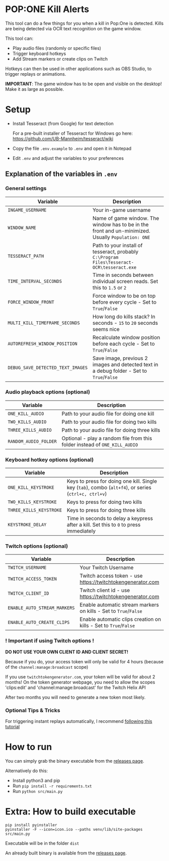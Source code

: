 # POP:ONE Kill Alerts

This tool can do a few things for you when a kill in Pop:One is detected. Kills are being detected via OCR text recognition on the game window.

This tool can:

* Play audio files (randomly or specific files)
* Trigger keyboard hotkeys
* Add Stream markers or create clips on Twitch

Hotkeys can then be used in other applications such as OBS Studio, to trigger replays or animations.

**IMPORTANT**: The game window has to be open and visible on the desktop! Make it as large as possible.

# Setup

* Install Tesseract (from Google) for text detection

    For a pre-built installer of Tesseract for Windows go here:
    https://github.com/UB-Mannheim/tesseract/wiki
  
* Copy the file `.env.example` to `.env` and open it in Notepad
* Edit `.env` and adjust the variables to your preferences

## Explanation of the variables in `.env`

### General settings
| Variable                       | Description                                                                                          |
|--------------------------------|------------------------------------------------------------------------------------------------------|
| `INGAME_USERNAME`              | Your in-game username                                                                                |
| `WINDOW_NAME`                  | Name of game window. The window has to be in the front and un-minimized. Usually `Population: ONE`   |
| `TESSERACT_PATH`               | Path to your install of tesseract, probably `C:\Program Files\Tesseract-OCR\tesseract.exe`           |
| `TIME_INTERVAL_SECONDS`        | Time in seconds between individual screen reads. Set this to `1.5` or `2`                              |
| `FORCE_WINDOW_FRONT`           | Force window to be on top before every cycle - Set to `True`/`False`                                 |
| `MULTI_KILL_TIMEFRAME_SECONDS` | How long do kills stack? In seconds - `15` to `20` seconds seems nice                                |
| `AUTOREFRESH_WINDOW_POSITION`  | Recalculate window position before each cycle - Set to `True`/`False`                                |
| `DEBUG_SAVE_DETECTED_TEXT_IMAGES`| Save image, previous 2 images and detected text in a debug folder - Set to `True`/`False`          |

### Audio playback options (optional)
| Variable                       | Description                                                                                          |
|--------------------------------|------------------------------------------------------------------------------------------------------|
| `ONE_KILL_AUDIO`               | Path to your audio file for doing one kill                                                           |
| `TWO_KILLS_AUDIO`              | Path to your audio file for doing two kills                                                          |
| `THREE_KILLS_AUDIO`            | Path to your audio file for doing three kills                                                        |
| `RANDOM_AUDIO_FOLDER`          | Optional - play a random file from this folder instead of `ONE_KILL_AUDIO`                           |

### Keyboard hotkey options (optional)
| Variable                       | Description                                                                                          |
|--------------------------------|------------------------------------------------------------------------------------------------------|
| `ONE_KILL_KEYSTROKE`           | Keys to press for doing one kill. Single key (`tab`), combo (`alt+f4`), or series (`ctrl+c, ctrl+v`) |
| `TWO_KILLS_KEYSTROKE`          | Keys to press for doing two kills                                                                    |
| `THREE_KILLS_KEYSTROKE`        | Keys to press for doing three kills                                                                  |
| `KEYSTROKE_DELAY`              | Time in seconds to delay a keypress after a kill. Set this to `0` to press immediately               |

### Twitch options (optional)
| Variable                       | Description                                                                                          |
|--------------------------------|------------------------------------------------------------------------------------------------------|
| `TWITCH_USERNAME`              | Your Twitch Username                                                                                 |
| `TWITCH_ACCESS_TOKEN`          | Twitch access token - use https://twitchtokengenerator.com                                           |
| `TWITCH_CLIENT_ID`             | Twitch client id - use https://twitchtokengenerator.com                                              |
| `ENABLE_AUTO_STREAM_MARKERS`   | Enable automatic stream markers on kills - Set to `True`/`False`                                     |
| `ENABLE_AUTO_CREATE_CLIPS`     | Enable automatic clips creation on kills - Set to `True`/`False`                                     |

### ! Important if using Twitch options !
**DO NOT USE YOUR OWN CLIENT ID AND CLIENT SECRET!**

Because if you do, your access token will only be valid for 4 hours (because of the `channel:manage:broadcast` scope)

If you use `twitchtokengenerator.com`, your token will be valid for about 2 months!
On the token generator webpage, you need to allow the scopes 'clips:edit' and 'channel:manage:broadcast' for the Twitch Helix API

After two months you will need to generate a new token most likely.

### Optional Tips & Tricks

For triggering instant replays automatically, I recommend [following this tutorial](https://garlic-armadillo-pjks.squarespace.com/articles/2019/10/4/b6zieupip1h45bgewyvp6gamwube7g)

# How to run
You can simply grab the binary executable from the [releases page](https://github.com/lacksfish/popOne-kill-alerts/releases).

Alternatively do this:

* Install python3 and pip
* Run `pip install -r requirements.txt`
* Run `python src/main.py`

# Extra: How to build executable
    pip install pyinstaller
    pyinstaller -F --icon=icon.ico --paths venv/lib/site-packages src/main.py

Executable will be in the folder `dist`

An already built binary is available from the [releases page](https://github.com/lacksfish/popOne-kill-alerts/releases).
